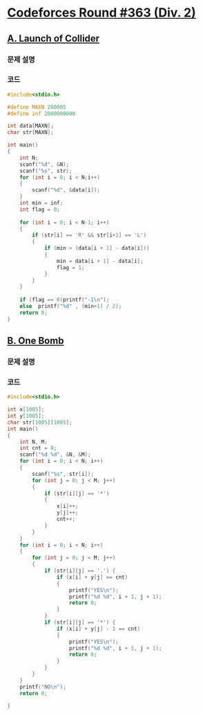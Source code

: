 # [Codeforces Round #363 (Div. 2)](http://codeforces.com/contest/699)

## [A. Launch of Collider](http://codeforces.com/contest/699/problem/A)

### 문제 설명

### 코드
```C++
#include<stdio.h>

#define MAXN 200005
#define inf 2000000000

int data[MAXN];
char str[MAXN];

int main()
{
	int N;
	scanf("%d", &N);
	scanf("%s", str);
	for (int i = 0; i < N;i++)
	{
		scanf("%d", &data[i]);
	}
	int min = inf;
	int flag = 0;
	
	for (int i = 0; i < N-1; i++)
	{
		if (str[i] == 'R' && str[i+1] == 'L')
		{
			if (min > (data[i + 1] - data[i]))
			{
				min = data[i + 1] - data[i];
				flag = 1;
			}
		}
	}
	
	if (flag == 0)printf("-1\n");
	else  printf("%d" , (min+1) / 2);
	return 0;
}
```

## [B. One Bomb](http://codeforces.com/contest/699/problem/B)

### 문제 설명

### 코드
```C++
#include<stdio.h>

int x[1005];
int y[1005];
char str[1005][1005];
int main()
{
	int N, M;
	int cnt = 0;
	scanf("%d %d", &N, &M);
	for (int i = 0; i < N; i++)
	{
		scanf("%s", str[i]);
		for (int j = 0; j < M; j++)
		{
			if (str[i][j] == '*')
			{
				x[i]++;
				y[j]++;
				cnt++;
			}
		}
	}
	for (int i = 0; i < N; i++)
	{
		for (int j = 0; j < M; j++)
		{
			if (str[i][j] == '.') {
				if (x[i] + y[j] == cnt)
				{
					printf("YES\n");
					printf("%d %d", i + 1, j + 1);
					return 0;
				}
			}
			if (str[i][j] == '*') {
				if (x[i] + y[j] - 1 == cnt)
				{
					printf("YES\n");
					printf("%d %d", i + 1, j + 1);
					return 0;
				}
			}
		}
	}
	printf("NO\n");
	return 0;

}
```
